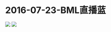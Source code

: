 # 2016-07-23-BML直播蓝
![](https://bilicover2016.github.io/Android/2016-07-23-BML直播蓝.jpg)
![](https://bilicover2016.github.io/PC/2016-07-23.jpg)